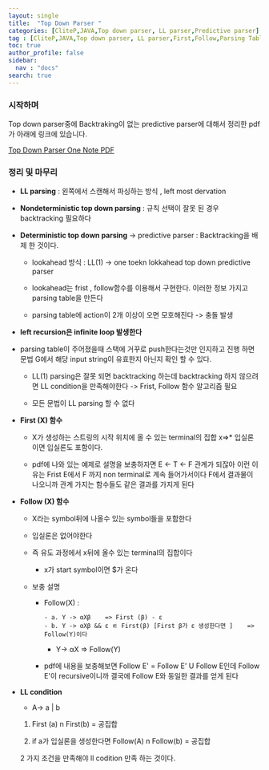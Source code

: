 ```yaml
---
layout: single
title:  "Top Down Parser "
categories: [CliteP,JAVA,Top down parser, LL parser,Predictive parser]
tag : [CliteP,JAVA,Top down parser, LL parser,First,Follow,Parsing Table, leftmost derivation,Predictive parser]
toc: true
author_profile: false
sidebar:
  nav : "docs"
search: true
---
```


### 시작하며 

Top down parser중에 Backtraking이 없는 predictive parser에 대해서 정리한 pdf가 아래에 링크에 있습니다. 

<a href="https://meang123.github.io/pdfs/Top_down_Parsing.pdf">Top Down Parser One Note PDF</a>





### 정리 및 마무리 


* **LL parsing** : 왼쪽에서 스캔해서 파싱하는 방식 , left most dervation 

* **Nondeterministic top down parsing** : 규칙 선택이 잘못 된 경우 backtracking 필요하다 

* **Deterministic top down parsing** -> predictive parser : Backtracking을 배제 한 것이다. 
  
  - lookahead 방식 : LL(1) -> one toekn lokkahead top down predictive parser 

  - lookahead는 frist , follow함수를 이용해서 구현한다. 이러한 정보 가지고 parsing table을 만든다

  - parsing table에 action이 2개 이상이 오면 모호해진다 -> 충돌 발생 


* **left recursion은 infinite loop 발생한다** 


* parsing table이 주어졌을때 스택에 거꾸로 push한다는것만 인지하고 진행 하면 문법 G에서 해당 input string이 유효한지 아닌지 확인 할 수 있다. 

  - LL(1) parsing은 잘못 되면 backtracking 하는데 backtracking 하지 않으려면 LL condition을 만족해야한다 -> Frist, Follow 함수 알고리즘 필요 

  - 모든 문법이 LL parsing 할 수 없다 


* **First (X) 함수** 

  - X가 생성하는 스트링의 시작 위치에 올 수 있는 terminal의 집합 x=>* 입실론 이면 입실론도 포함이다. 

  - pdf에 나와 있는 예제로 설명을 보충하자면 E <- T <- F 관계가 되잖아 이런 이유는 Frist E에서 F 까지 non terminal로 계속 들어가서이다 F에서 결과물이 나오니까 관계 가지는 함수들도 같은 결과를 가지게 된다 


* **Follow (X) 함수** 

  - X라는 symbol뒤에 나올수 있는 symbol들을 포함한다 

  - 입실론은 없어야한다 

  - 즉 유도 과정에서 x뒤에 올수 있는 terminal의 집합이다 

    - x가 start symbol이면 $가 온다 

  - 보충 설명 

    - Follow(X)  : 

		  - a. Y -> αXβ    => First (β) - ε 
		  - b. Y -> αXβ && ε ㅌ First(β) [First β가 ε 생성한다면 ]    => Follow(Y)이다 
      - Y-> αX   => Follow(Y)
  

    - pdf에 내용을 보충해보면 Follow E' = Follow E' U Follow E인데 Follow E'이 recursive이니까 결국에 Follow E와 동일한 결과를 얻게 된다 
  

* **LL condition** 

  - A-> a | b 
  
  1. First (a) n First(b) = 공집합

  2. if a가 입실론을 생성한다면 Follow(A) n Follow(b) = 공집합


  2 가지 조건을 만족해야 ll codition 만족 하는 것이다. 



